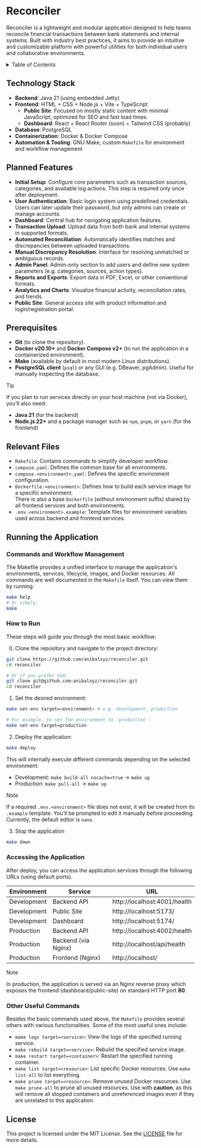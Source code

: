 # Reconciler

Reconciler is a lightweight and modular application designed to help teams reconcile financial transactions between bank statements and internal systems. Built with industry best practices, it aims to provide an intuitive and customizable platform with powerful utilities for both individual users and collaborative environments.

<details>
<summary>Table of Contents</summary>

- [Reconciler](#reconciler)
  - [Technology Stack](#technology-stack)
  - [Planned Features](#planned-features)
  - [Prerequisites](#prerequisites)
  - [Relevant Files](#relevant-files)
  - [Running the Application](#running-the-application)
    - [Commands and Workflow Management](#commands-and-workflow-management)
    - [How to Run](#how-to-run)
    - [Accessing the Application](#accessing-the-application)
    - [Other Useful Commands](#other-useful-commands)
  - [License](#license)

</details>

## Technology Stack

- **Backend**: Java 21 (using embedded Jetty)
- **Frontend**: HTML + CSS + Node.js + Vite + TypeScript
  - **Public Site**: Focused on mostly static content with minimal JavaScript, optimized for SEO and fast load times.
  - **Dashboard**: React + React Router (soon) + Tailwind CSS (probably)
- **Database**: PostgreSQL
- **Containerization**: Docker & Docker Compose
- **Automation & Tooling**: GNU Make, custom `Makefile` for environment and workflow management

## Planned Features

- **Initial Setup**: Configure core parameters such as transaction sources, categories, and available log actions. This step is required only once after deployment.
- **User Authentication**: Basic login system using predefined credentials. Users can later update their password, but only admins can create or manage accounts.
- **Dashboard**: Central hub for navigating application features.
- **Transaction Upload**: Upload data from both bank and internal systems in supported formats.
- **Automated Reconciliation**: Automatically identifies matches and discrepancies between uploaded transactions.
- **Manual Discrepancy Resolution**: Interface for resolving unmatched or ambiguous records.
- **Admin Panel**: Admin-only section to add users and define new system parameters (e.g. categories, sources, action types).
- **Reports and Exports**: Export data in PDF, Excel, or other conventional formats.
- **Analytics and Charts**: Visualize financial activity, reconciliation rates, and trends.
- **Public Site**: General access site with product information and login/registration portal.

## Prerequisites

- **Git** (to clone the repository).
- **Docker v20.10+** and **Docker Compose v2+** (to run the application in a containerized environment).
- **Make** (available by default in most modern Linux distributions).
- **PostgreSQL client** (`psql`) or any GUI (e.g. DBeaver, pgAdmin). Useful for manually inspecting the database.

> [!TIP]
> If you plan to run services directly on your host machine (not via Docker), you’ll also need:
>
> - **Java 21** (for the backend)
> - **Node.js 22+** and a package manager such as `npm`, `pnpm`, or `yarn` (for the frontend)

## Relevant Files

- `Makefile`: Contains commands to simplify developer workflow.
- `compose.yaml`: Defines the common base for all environments.
- `compose.<environment>.yaml`: Defines the specific environment configuration.
- `Dockerfile.<environment>`: Defines how to build each service image for a specific environment.  
  There is also a base `Dockerfile` (without environment suffix) shared by all frontend services and both environments.
- `.env.<environment>.example`: Template files for environment variables used across backend and frontend services.

## Running the Application

### Commands and Workflow Management

The Makefile provides a unified interface to manage the application's environments, services, lifecycle, images, and Docker resources.
All commands are well documented in the `Makefile` itself. You can view them by running:

```bash
make help
# Or simply:
make
```

### How to Run

These steps will guide you through the most basic workflow:

0. Clone the repository and navigate to the project directory:

```bash
git clone https://github.com/anibalxyz/reconciler.git
cd reconciler

# Or if you prefer SSH:
git clone git@github.com:anibalxyz/reconciler.git
cd reconciler
```

1. Set the desired environment:

```bash
make set-env target=<environment> # e.g. development, production

# For example, to set the environment to 'production':
make set-env target=production
```

2. Deploy the application:

```bash
make deploy
```

This will internally execute different commands depending on the selected environment:

- Development: `make build-all nocache=true` → `make up`
- Production: `make pull-all` → `make up`

> [!NOTE]
> If a required `.env.<environment>` file does not exist, it will be created from its `.example` template. You’ll be prompted to edit it manually before proceeding. Currently, the default editor is `nano`.

3. Stop the application

```bash
make down
```

### Accessing the Application

After deploy, you can access the application services through the following URLs (using default ports).

| Environment | Service             | URL                          |
| ----------- | ------------------- | ---------------------------- |
| Development | Backend API         | http://localhost:4001/health |
| Development | Public Site         | http://localhost:5173/       |
| Development | Dashboard           | http://localhost:5174/       |
| Production  | Backend API         | http://localhost:4002/health |
| Production  | Backend (via Nginx) | http://localhost/api/health  |
| Production  | Frontend (Nginx)    | http://localhost/            |

> [!NOTE]
> In production, the application is served via an Nginx reverse proxy which exposes the frontend (dashboard/public-site) on standard HTTP port **80**.

### Other Useful Commands

Besides the basic commands used above, the `Makefile` provides several others with various functionalities. Some of the most useful ones include:

- `make logs target=<service>`: View the logs of the specified running service.
- `make rebuild target=<service>`: Rebuild the specified service image.
- `make restart target=<container>`: Restart the specified running container.
- `make list target=<resource>`: List specific Docker resources. Use `make list-all` to list everything.
- `make prune target=<resource>`: Remove unused Docker resources. Use `make prune-all` to prune all unused resources. Use with **caution**, as this will remove all stopped containers and unreferenced images even if they are unrelated to this application.

## License

This project is licensed under the MIT License. See the [LICENSE](LICENSE) file for more details.
